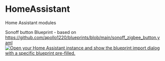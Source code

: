 # HomeAssistant
Home Assistant modules

Sonoff button Blueprint - based on https://github.com/apollo1220/blueprints/blob/main/sonoff_zigbee_button.yaml <a href="https://my.home-assistant.io/redirect/blueprint_import/?blueprint_url=https%3A%2F%2Fgithub.com%2Fmirapavlicek%2Fha%2Fblob%2Fmain%2Fblueprints%2Fsonoff_zigbee_button.yaml" target="_blank"><img src="https://my.home-assistant.io/badges/blueprint_import.svg" alt="Open your Home Assistant instance and show the blueprint import dialog with a specific blueprint pre-filled." /></a>

